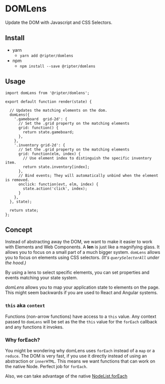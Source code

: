 # DOMLens
Update the DOM with Javascript and CSS Selectors.

## Install

* yarn
  * `yarn add @ripter/domlens`
* npm
  * `npm install --save @ripter/domlens`

## Usage
```
import domLens from '@ripter/domlens';

export default function render(state) {

  // Updates the matching elements on the dom.
  domLens({
    '.gameboard  grid-2d': {
      // Set the .grid property on the matching elements
      grid: function() {
        return state.gameboard;
      },
    },
    '.inventory grid-2d': {
      // Set the .grid property on the matching elements
      grid: function(elm, index) {
        // Use element index to distinguish the specific inventory item.
        return state.inventory[index];
      },
      // Bind events; They will automatically unbind when the element is removed.
      onclick: function(evt, elm, index) {
        state.action('click', index);  
      }
    },
  }, state);

  return state;
};
```

## Concept

Instead of abstracting away the DOM, we want to make it easier to work with Elements and Web Components. A **len** is just like a magnifying glass. It allows you to focus on a small part of a much bigger system. `domLens` allows you to focus on elements using CSS selectors. _(It's `querySelectorAll` under the hood.)_

By using a lens to select specific elements, you can set properties and events matching your state system.

*domLens* allows you to map your application state to elements on the page. This might seem backwards if you are used to React and Angular systems.




### `this` aka `context`
Functions (non-arrow functions) have access to a `this` value. Any context passed to `domLens` will be set as the the `this` value for the `forEach` callback and any functions it invokes.


### Why forEach?
You might be wondering why domLens uses `forEach` instead of a `map` or a `reduce`. The DOM is very fast, if you use it directly instead of using an abstraction or `innerHTML`. This means we want functions that can work on the native Node. Perfect job for `forEach`.

Also, we can take advantage of the native [NodeList.forEach](https://developer.mozilla.org/en-US/docs/Web/API/NodeList/forEach)
